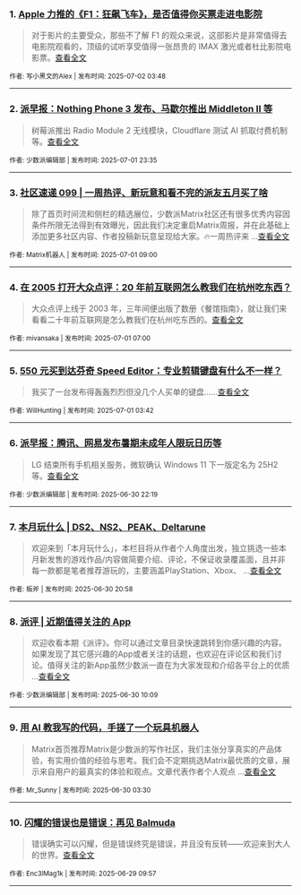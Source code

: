 ### 1. [Apple 力推的《F1：狂飙飞车》，是否值得你买票走进电影院](https://sspai.com/post/100670)

> 对于影片的主要受众，那些不了解 F1 的观众来说，这部影片是非常值得去电影院观看的，顶级的试听享受值得一张昂贵的 IMAX 激光或者杜比影院电影票。[查看全文](https://sspai.com/post/100670) 

<sub>作者: 写小黑文的Alex | 发布时间: 2025-07-02 03:48</sub>

---


### 2. [派早报：Nothing Phone 3 发布、马歇尔推出 Middleton II 等](https://sspai.com/post/100726)

> 树莓派推出 Radio Module 2 无线模块，Cloudflare 测试 AI 抓取付费机制等。[查看全文](https://sspai.com/post/100726) 

<sub>作者: 少数派编辑部 | 发布时间: 2025-07-01 23:35</sub>

---


### 3. [社区速递 099 | 一周热评、新玩意和看不完的派友五月买了啥](https://sspai.com/post/100712)

> 除了首页时间流和侧栏的精选展位，少数派Matrix社区还有很多优秀内容因条件所限无法得到有效曝光，因此我们决定重启Matrix周报，并在此基础上添加更多社区内容、作者投稿新玩意呈现给大家。🔥一周热评来 ...[查看全文](https://sspai.com/post/100712) 

<sub>作者: Matrix机器人 | 发布时间: 2025-07-01 09:00</sub>

---


### 4. [在 2005 打开大众点评：20 年前互联网怎么教我们在杭州吃东西？](https://sspai.com/post/100663)

> 大众点评上线于 2003 年，三年间便出版了数册《餐馆指南》，就让我们来看看二十年前互联网是怎么教我们在杭州吃东西的。[查看全文](https://sspai.com/post/100663) 

<sub>作者: mivansaka | 发布时间: 2025-07-01 07:00</sub>

---


### 5. [550 元买到达芬奇 Speed Editor：专业剪辑键盘有什么不一样？](https://sspai.com/post/99873)

> 我买了一台发布得轰轰烈烈但没几个人买单的键盘……[查看全文](https://sspai.com/post/99873) 

<sub>作者: WillHunting | 发布时间: 2025-07-01 03:42</sub>

---


### 6. [派早报：腾讯、网易发布暑期未成年人限玩日历等](https://sspai.com/post/100704)

> LG 结束所有手机相关服务，微软确认 Windows 11 下一版定名为 25H2 等。[查看全文](https://sspai.com/post/100704) 

<sub>作者: 少数派编辑部 | 发布时间: 2025-06-30 22:19</sub>

---


### 7. [本月玩什么 | DS2、NS2、PEAK、Deltarune](https://sspai.com/post/100703)

> 欢迎来到「本月玩什么」，本栏目将从作者个人角度出发，独立挑选一些本月新发售的游戏作品/内容做简要介绍、评论，不保证收录覆盖面，且并非每一款都是笔者推荐游玩的，主要涵盖PlayStation、Xbox、 ...[查看全文](https://sspai.com/post/100703) 

<sub>作者: 板斧 | 发布时间: 2025-06-30 20:58</sub>

---


### 8. [派评 | 近期值得关注的 App](https://sspai.com/post/100691)

> 欢迎收看本期《派评》。你可以通过文章目录快速跳转到你感兴趣的内容。如果发现了其它感兴趣的App或者关注的话题，也欢迎在评论区和我们讨论。值得关注的新App虽然少数派一直在为大家发现和介绍各平台上的优质 ...[查看全文](https://sspai.com/post/100691) 

<sub>作者: 少数派编辑部 | 发布时间: 2025-06-30 10:09</sub>

---


### 9. [用 AI 教我写的代码，手搓了一个玩具机器人](https://sspai.com/post/100525)

> Matrix首页推荐Matrix是少数派的写作社区，我们主张分享真实的产品体验，有实用价值的经验与思考。我们会不定期挑选Matrix最优质的文章，展示来自用户的最真实的体验和观点。文章代表作者个人观点 ...[查看全文](https://sspai.com/post/100525) 

<sub>作者: Mr_Sunny | 发布时间: 2025-06-30 03:30</sub>

---


### 10. [闪耀的错误也是错误：再见 Balmuda](https://sspai.com/post/100440)

> 错误确实可以闪耀，但是错误终究是错误，并且没有反转——欢迎来到大人的世界。[查看全文](https://sspai.com/post/100440) 

<sub>作者: Enc3lMag1k | 发布时间: 2025-06-29 09:57</sub>

---

